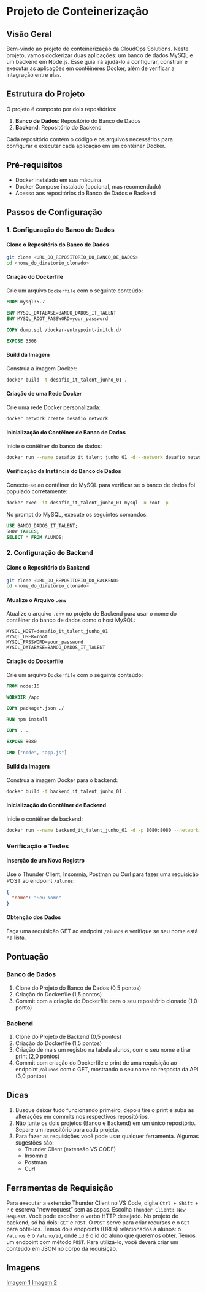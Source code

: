 # Projeto de Conteinerização

## Visão Geral

Bem-vindo ao projeto de conteinerização da CloudOps Solutions. Neste projeto, vamos dockerizar duas aplicações: um banco de dados MySQL e um backend em Node.js. Esse guia irá ajudá-lo a configurar, construir e executar as aplicações em contêineres Docker, além de verificar a integração entre elas.

## Estrutura do Projeto

O projeto é composto por dois repositórios:

1. **Banco de Dados**: Repositório do Banco de Dados
2. **Backend**: Repositório do Backend

Cada repositório contém o código e os arquivos necessários para configurar e executar cada aplicação em um contêiner Docker.

## Pré-requisitos

- Docker instalado em sua máquina
- Docker Compose instalado (opcional, mas recomendado)
- Acesso aos repositórios do Banco de Dados e Backend

## Passos de Configuração

### 1. Configuração do Banco de Dados

#### Clone o Repositório do Banco de Dados

```bash
git clone <URL_DO_REPOSITORIO_DO_BANCO_DE_DADOS>
cd <nome_do_diretorio_clonado>
```

#### Criação do Dockerfile

Crie um arquivo `Dockerfile` com o seguinte conteúdo:

```dockerfile
FROM mysql:5.7

ENV MYSQL_DATABASE=BANCO_DADOS_IT_TALENT
ENV MYSQL_ROOT_PASSWORD=your_password

COPY dump.sql /docker-entrypoint-initdb.d/

EXPOSE 3306
```

#### Build da Imagem

Construa a imagem Docker:

```bash
docker build -t desafio_it_talent_junho_01 .
```

#### Criação de uma Rede Docker

Crie uma rede Docker personalizada:

```bash
docker network create desafio_network
```

#### Inicialização do Contêiner de Banco de Dados

Inicie o contêiner do banco de dados:

```bash
docker run --name desafio_it_talent_junho_01 -d --network desafio_network desafio_it_talent_junho_01
```

#### Verificação da Instância do Banco de Dados

Conecte-se ao contêiner do MySQL para verificar se o banco de dados foi populado corretamente:

```bash
docker exec -it desafio_it_talent_junho_01 mysql -u root -p
```

No prompt do MySQL, execute os seguintes comandos:

```sql
USE BANCO_DADOS_IT_TALENT;
SHOW TABLES;
SELECT * FROM ALUNOS;
```

### 2. Configuração do Backend

#### Clone o Repositório do Backend

```bash
git clone <URL_DO_REPOSITORIO_DO_BACKEND>
cd <nome_do_diretorio_clonado>
```

#### Atualize o Arquivo `.env`

Atualize o arquivo `.env` no projeto de Backend para usar o nome do contêiner do banco de dados como o host MySQL:

```env
MYSQL_HOST=desafio_it_talent_junho_01
MYSQL_USER=root
MYSQL_PASSWORD=your_password
MYSQL_DATABASE=BANCO_DADOS_IT_TALENT
```

#### Criação do Dockerfile

Crie um arquivo `Dockerfile` com o seguinte conteúdo:

```dockerfile
FROM node:16

WORKDIR /app

COPY package*.json ./

RUN npm install

COPY . .

EXPOSE 8080

CMD ["node", "app.js"]
```

#### Build da Imagem

Construa a imagem Docker para o backend:

```bash
docker build -t backend_it_talent_junho_01 .
```

#### Inicialização do Contêiner de Backend

Inicie o contêiner de backend:

```bash
docker run --name backend_it_talent_junho_01 -d -p 8080:8080 --network desafio_network backend_it_talent_junho_01
```

### Verificação e Testes

#### Inserção de um Novo Registro

Use o Thunder Client, Insomnia, Postman ou Curl para fazer uma requisição POST ao endpoint `/alunos`:

```json
{
  "name": "Seu Nome"
}
```

#### Obtenção dos Dados

Faça uma requisição GET ao endpoint `/alunos` e verifique se seu nome está na lista.

## Pontuação

### Banco de Dados

1. Clone do Projeto do Banco de Dados (0,5 pontos)
2. Criação do Dockerfile (1,5 pontos)
3. Commit com a criação do Dockerfile para o seu repositório clonado (1,0 ponto)

### Backend

1. Clone do Projeto de Backend (0,5 pontos)
2. Criação do Dockerfile (1,5 pontos)
3. Criação de mais um registro na tabela alunos, com o seu nome e tirar print (2,0 pontos)
4. Commit com criação do Dockerfile e print de uma requisição ao endpoint `/alunos` com o GET, mostrando o seu nome na resposta da API (3,0 pontos)

## Dicas

1. Busque deixar tudo funcionando primeiro, depois tire o print e suba as alterações em commits nos respectivos repositórios.
2. Não junte os dois projetos (Banco e Backend) em um único repositório. Separe um repositório para cada projeto.
3. Para fazer as requisições você pode usar qualquer ferramenta. Algumas sugestões são:
   - Thunder Client (extensão VS CODE)
   - Insomnia
   - Postman
   - Curl

## Ferramentas de Requisição

Para executar a extensão Thunder Client no VS Code, digite `Ctrl + Shift + P` e escreva “new request” sem as aspas. Escolha `Thunder Client: New Request`. Você pode escolher o verbo HTTP desejado. No projeto de backend, só há dois: `GET` e `POST`. O `POST` serve para criar recursos e o `GET` para obtê-los. Temos dois endpoints (URLs) relacionados a alunos: o `/alunos` e o `/aluno/id`, onde `id` é o id do aluno que queremos obter. Temos um endpoint com método `POST`. Para utilizá-lo, você deverá criar um conteúdo em JSON no corpo da requisição.

## Imagens

[Imagem 1](.github/image-1.png)
[Imagem 2](.github/image-2.png)